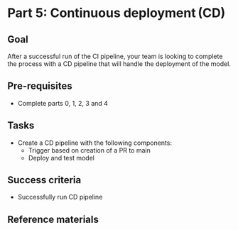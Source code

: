 # Part 5: Continuous deployment (CD)

## Goal 
After a successful run of the CI pipeline, your team is looking to complete the process with a CD pipeline that will handle the deployment of the model.

## Pre-requisites
- Complete parts 0, 1, 2, 3 and 4

## Tasks
- Create a CD pipeline with the following components:
    - Trigger based on creation of a PR to main
    - Deploy and test model

## Success criteria
- Successfully run CD pipeline

## Reference materials